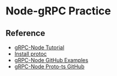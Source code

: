 # Node-gRPC Practice

## Reference

- [gRPC-Node Tutorial](https://grpc.io/docs/languages/node/basics/)
- [Install protoc](https://grpc.io/docs/protoc-installation/)
- [gRPC-Node GitHub Examples](https://github.com/grpc/grpc-node/tree/master/examples)
- [gRPC-Node Proto-ts GitHub](https://github.com/agreatfool/grpc_tools_node_protoc_ts?tab=readme-ov-file)
